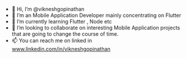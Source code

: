- 👋 Hi, I’m @vikneshgopinathan
- 👀 I’m an Mobile Application Developer mainly concentrating on Flutter
- 🌱 I’m currently learning Flutter , Node etc
- 💞️ I’m looking to collaborate on interesting Mobile Application projects that are going to change the course of time.
- 📫 You can reach me on linked in www.linkedin.com/in/vikneshgopinathan

<!---
vikneshgopinathan/vikneshgopinathan is a ✨ special ✨ repository because its `README.md` (this file) appears on your GitHub profile.
You can click the Preview link to take a look at your changes.
--->
